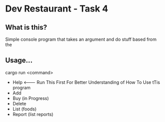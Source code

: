 # Dev Restaurant - Task 4

## What is this?
Simple console program that takes an argument and do stuff based from the 

## Usage...
cargo run \<command\>
- Help <--- Run This First For Better Understanding of How To Use tTis program
- Add
- Buy (in Progress)
- Delete
- List (foods)
- Report (list reports)